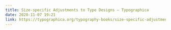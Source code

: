```yaml
---
title: Size-specific Adjustments to Type Designs – Typographica
date: 2020-11-07 19:21
link: https://typographica.org/typography-books/size-specific-adjustments-to-type-designs/
---
```

